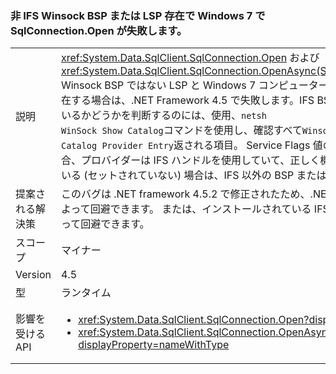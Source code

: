 ### <a name="sqlconnectionopen-fails-on-windows-7-with-non-ifs-winsock-bsp-or-lsp-present"></a>非 IFS Winsock BSP または LSP 存在で Windows 7 で SqlConnection.Open が失敗します。

|   |   |
|---|---|
|説明|<xref:System.Data.SqlClient.SqlConnection.Open> および<xref:System.Data.SqlClient.SqlConnection.OpenAsync(System.Threading.CancellationToken)>IFS Winsock BSP ではない LSP と Windows 7 コンピューターで実行されているが、コンピューターに存在する場合は、.NET Framework 4.5 で失敗します。IFS BSP 以外または LSP がインストールされているかどうかを判断するのには、使用、<code>netsh WinSock Show Catalog</code>コマンドを使用し、確認すべて<code>Winsock Catalog Provider Entry</code>返される項目。 Service Flags 値の <code>0x20000</code> ビットがセットされている場合、プロバイダーは IFS ハンドルを使用していて、正しく機能します。 <code>0x20000</code> ビットがクリアされている (セットされていない) 場合は、IFS 以外の BSP または LSP です。|
|提案される解決策|このバグは .NET framework 4.5.2 で修正されたため、.NET Framework をアップグレードすることによって回避できます。 または、インストールされている IFS 以外の Winsock LSP を削除することによって回避できます。|
|スコープ|マイナー|
|Version|4.5|
|型|ランタイム|
|影響を受ける API|<ul><li><xref:System.Data.SqlClient.SqlConnection.Open?displayProperty=nameWithType></li><li><xref:System.Data.SqlClient.SqlConnection.OpenAsync(System.Threading.CancellationToken)?displayProperty=nameWithType></li></ul>|

